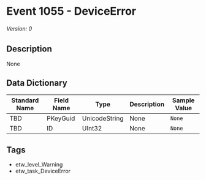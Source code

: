 # Event 1055 - DeviceError
###### Version: 0

## Description
None

## Data Dictionary
|Standard Name|Field Name|Type|Description|Sample Value|
|---|---|---|---|---|
|TBD|PKeyGuid|UnicodeString|None|`None`|
|TBD|ID|UInt32|None|`None`|

## Tags
* etw_level_Warning
* etw_task_DeviceError